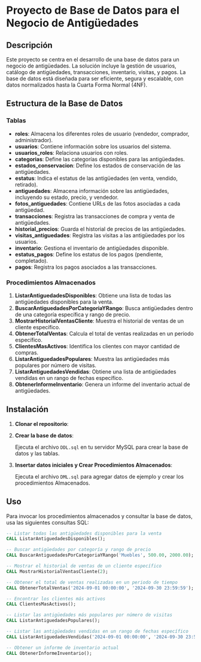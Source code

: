# Proyecto de Base de Datos para el Negocio de Antigüedades

## Descripción

Este proyecto se centra en el desarrollo de una base de datos para un negocio de antigüedades. La solución incluye la gestión de usuarios, catálogo de antigüedades, transacciones, inventario, visitas, y pagos. La base de datos está diseñada para ser eficiente, segura y escalable, con datos normalizados hasta la Cuarta Forma Normal (4NF).

## Estructura de la Base de Datos

### Tablas

- **roles**: Almacena los diferentes roles de usuario (vendedor, comprador, administrador).
- **usuarios**: Contiene información sobre los usuarios del sistema.
- **usuarios_roles**: Relaciona usuarios con roles.
- **categorias**: Define las categorías disponibles para las antigüedades.
- **estados_conservacion**: Define los estados de conservación de las antigüedades.
- **estatus**: Indica el estatus de las antigüedades (en venta, vendido, retirado).
- **antiguedades**: Almacena información sobre las antigüedades, incluyendo su estado, precio, y vendedor.
- **fotos_antiguedades**: Contiene URLs de las fotos asociadas a cada antigüedad.
- **transacciones**: Registra las transacciones de compra y venta de antigüedades.
- **historial_precios**: Guarda el historial de precios de las antigüedades.
- **visitas_antiguedades**: Registra las visitas a las antigüedades por los usuarios.
- **inventario**: Gestiona el inventario de antigüedades disponible.
- **estatus_pagos**: Define los estatus de los pagos (pendiente, completado).
- **pagos**: Registra los pagos asociados a las transacciones.

### Procedimientos Almacenados

1. **ListarAntiguedadesDisponibles**: Obtiene una lista de todas las antigüedades disponibles para la venta.
2. **BuscarAntiguedadesPorCategoriaYRango**: Busca antigüedades dentro de una categoría específica y rango de precio.
3. **MostrarHistorialVentasCliente**: Muestra el historial de ventas de un cliente específico.
4. **ObtenerTotalVentas**: Calcula el total de ventas realizadas en un periodo específico.
5. **ClientesMasActivos**: Identifica los clientes con mayor cantidad de compras.
6. **ListarAntiguedadesPopulares**: Muestra las antigüedades más populares por número de visitas.
7. **ListarAntiguedadesVendidas**: Obtiene una lista de antigüedades vendidas en un rango de fechas específico.
8. **ObtenerInformeInventario**: Genera un informe del inventario actual de antigüedades.

## Instalación

1. **Clonar el repositorio**:

2. **Crear la base de datos**:

    Ejecuta el archivo `DDL.sql` en tu servidor MySQL para crear la base de datos y las tablas.

3. **Insertar datos iniciales y Crear Procedimientos Almacenados**:

    Ejecuta el archivo `DML.sql` para agregar datos de ejemplo y crear los procedimientos Almacenados.

## Uso

Para invocar los procedimientos almacenados y consultar la base de datos, usa las siguientes consultas SQL:

```sql
-- Listar todas las antigüedades disponibles para la venta
CALL ListarAntiguedadesDisponibles();

-- Buscar antigüedades por categoría y rango de precio
CALL BuscarAntiguedadesPorCategoriaYRango('Muebles', 500.00, 2000.00);

-- Mostrar el historial de ventas de un cliente específico
CALL MostrarHistorialVentasCliente(2);

-- Obtener el total de ventas realizadas en un periodo de tiempo
CALL ObtenerTotalVentas('2024-09-01 00:00:00', '2024-09-30 23:59:59');

-- Encontrar los clientes más activos
CALL ClientesMasActivos();

-- Listar las antigüedades más populares por número de visitas
CALL ListarAntiguedadesPopulares();

-- Listar las antigüedades vendidas en un rango de fechas específico
CALL ListarAntiguedadesVendidas('2024-09-01 00:00:00', '2024-09-30 23:59:59');

-- Obtener un informe de inventario actual
CALL ObtenerInformeInventario();
